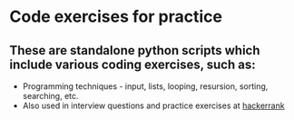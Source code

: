 # Code exercises for practice  

## These are standalone python scripts which include various coding exercises, such as:  

* Programming techniques - input, lists, looping, resursion, sorting, searching, etc.  
* Also used in interview questions and practice exercises at [hackerrank](www.hackerrank.com/dashboard)  
